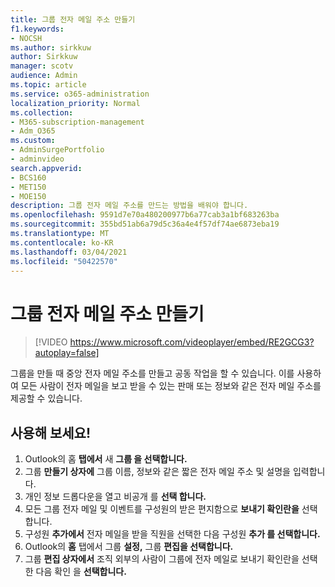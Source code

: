```yaml
---
title: 그룹 전자 메일 주소 만들기
f1.keywords:
- NOCSH
ms.author: sirkkuw
author: Sirkkuw
manager: scotv
audience: Admin
ms.topic: article
ms.service: o365-administration
localization_priority: Normal
ms.collection:
- M365-subscription-management
- Adm_O365
ms.custom:
- AdminSurgePortfolio
- adminvideo
search.appverid:
- BCS160
- MET150
- MOE150
description: 그룹 전자 메일 주소를 만드는 방법을 배워야 합니다.
ms.openlocfilehash: 9591d7e70a480200977b6a77cab3a1bf683263ba
ms.sourcegitcommit: 355bd51ab6a79d5c36a4e4f57df74ae6873eba19
ms.translationtype: MT
ms.contentlocale: ko-KR
ms.lasthandoff: 03/04/2021
ms.locfileid: "50422570"
---
```

# <a name="create-a-group-email-address"></a>그룹 전자 메일 주소 만들기

> [!VIDEO https://www.microsoft.com/videoplayer/embed/RE2GCG3?autoplay=false]

그룹을 만들 때 중앙 전자 메일 주소를 만들고 공동 작업을 할 수 있습니다. 이를 사용하여 모든 사람이 전자 메일을 보고 받을 수 있는 판매 또는 정보와 같은 전자 메일 주소를 제공할 수 있습니다.

## <a name="try-it"></a>사용해 보세요!

1. Outlook의 홈 **탭에서** 새 **그룹 을 선택합니다.**
2. 그룹  **만들기 상자에**  그룹 이름, 정보와 같은 짧은 전자 메일 주소 및 설명을 입력합니다.
3. 개인 정보 드롭다운을 열고 비공개 를 **선택 합니다.**
4. 모든 그룹 전자 메일 및 이벤트를 구성원의 받은 편지함으로  **보내기 확인란을**  선택합니다.
5. 구성원 **추가에서** 전자 메일을 받을 직원을 선택한 다음 구성원 **추가 를 선택합니다.**
6. Outlook의 **홈** 탭에서 그룹 **설정,** 그룹 **편집을 선택합니다.**
7. 그룹 **편집 상자에서** 조직  외부의 사람이 그룹에 전자 메일로 보내기 확인란을 선택한 다음 확인 을 **선택합니다.**